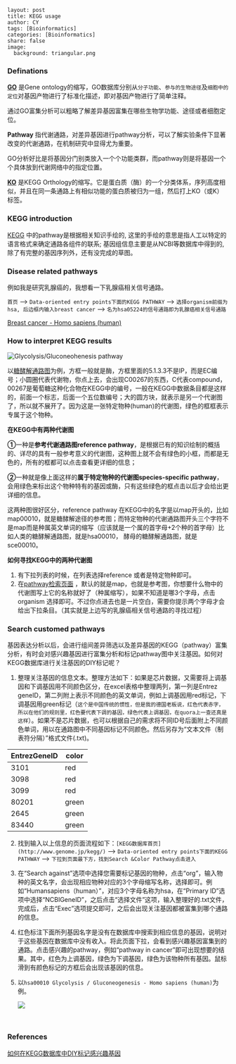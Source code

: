 ```
layout: post
title: KEGG usage
author: CY
tags: [Bioinformatics]
categories: [Bioinformatics]
share: false
image:
  background: triangular.png 
```



### Definations

[**GO**](http://www.geneontology.org/)  是Gene ontology的缩写，GO数据库分别从`分子功能`、`参与的生物途径`及`细胞中的定位`对基因产物进行了标准化描述，即对基因产物进行了简单注释。

通过GO富集分析可以粗略了解差异基因富集在哪些生物学功能、途径或者细胞定位。

**Pathway** 指代谢通路，对差异基因进行pathway分析，可以了解实验条件下显著改变的代谢通路，在机制研究中显得尤为重要。 

GO分析好比是将基因分门别类放入一个个功能类群，而pathway则是将基因一个个具体放到代谢网络中的指定位置。

[**KO**](http://www.genome.jp/kegg/ko.html) 是KEGG Orthology的缩写。它是蛋白质（酶）的一个分类体系，序列高度相似，并且在同一条通路上有相似功能的蛋白质被归为一组，然后打上KO（或K）标签。



### KEGG introduction

[KEGG](http://www.genome.jp/kegg/) 中的pathway是根据相关知识手绘的, 这里的手绘的意思是指人工以特定的语言格式来确定通路各组件的联系; 基因组信息主要是从NCBI等数据库中得到的, 除了有完整的基因序列外，还有没完成的草图。



### Disease related pathways

例如我是研究乳腺癌的，我想看一下乳腺癌相关信号通路。

`首页` --> `Data-oriented entry points下面的KEGG PATHWAY` --> `选择organism前缀为hsa, 后边框内输入breast cancer`  --> `名为hsa05224的信号通路即为乳腺癌相关信号通路`

[Breast cancer - Homo sapiens (human)](http://www.kegg.jp/kegg-bin/highlight_pathway?scale=1.0&map=hsa05224&keyword=breast%20cancer)



### How to interpret KEGG results

![Glycolysis/Gluconeohenesis pathway](http://www.kegg.jp/tmp/search_pathway_text//hsa00010_org_20171203052926137015.png?)

以[糖酵解通路图](http://www.kegg.jp/kegg-bin/highlight_pathway?scale=1.0&map=hsa00010&keyword=Glycolysis)为例，方框一般就是酶，方框里面的5.1.3.3不是IP，而是EC编号；小圆圈代表代谢物，你点上去，会出现C00267的东西，C代表compound，00267是葡萄糖这种化合物在KEGG中的编号，一般在KEGG中数据条目都是这样的，前面一个标志，后面一个五位数编号；大的圆方块，就表示是另一个代谢图了，所以就不展开了。因为这是一张特定物种(human)的代谢图，绿色的框框表示专属于这个物种。

**在KEGG中有两种代谢图**

**①**一种是**参考代谢通路图reference pathway**，是根据已有的知识绘制的概括的、详尽的具有一般参考意义的代谢图，这种图上就不会有绿色的小框，而都是无色的，所有的框都可以点击查看更详细的信息；

**②**一种就是像上面这样的**属于特定物种的代谢图species-specific pathway**，会用绿色来标出这个物种特有的基因或酶，只有这些绿色的框点击以后才会给出更详细的信息。

这两种图很好区分，reference pathway 在KEGG中的名字是以map开头的，比如map00010，就是糖酵解途径的参考图；而特定物种的代谢通路图开头三个字符不是map而是种属英文单词的缩写（应该就是一个属的首字母+2个种的首字母）比如人类的糖酵解通路图，就是hsa00010， 酵母的糖酵解通路图，就是sce00010。

**如何寻找KEGG中的两种代谢图**

1. 有下拉列表的时候，在列表选择reference 或者是特定物种即可。
2. 在[pathway检索页面](http://www.genome.jp/kegg/pathway.html) ，默认的就是map，也就是参考图，你想要什么物中的代谢图写上它的名称就好了（种属缩写），如果不知道是哪3个字母，点击organism 选择即可。不过你点进去也是一片空白，需要你提示两个字母才会给出下拉条目。（其实就是上边写的乳腺癌相关信号通路的寻找过程）



### Search customed pathways

基因表达分析以后，会进行组间差异筛选以及差异基因的KEGG（pathway）富集分析，有时会对感兴趣基因进行富集分析和标记pathway图中关注基因。如何对KEGG数据库进行关注基因的DIY标记呢？

1. 整理关注基因的信息文本。整理方法如下：如果是芯片数据，又需要将上调基因和下调基因用不同颜色区分，在excel表格中整理两列，第一列是Entrez geneID，第二列附上表示不同颜色的英文单词，例如上调基因用red标记，下调基因用green标记（`这个是中国传统的惯性，但是我的德国老板说，红色代表赤字，所以在他们的规则里，红色要代表下调的基因，绿色代表上调基因，在quora上一查还真是这样`）。如果不是芯片数据，也可以根据自己的需求将不同ID号后面附上不同颜色单词，用以在通路图中不同基因标记不同颜色。然后另存为“文本文件（制表符分隔）”格式文件(.txt)。



| EntrezGeneID | color |
| ------------ | ----- |
| 3101         | red   |
| 3098         | red   |
| 3099         | red   |
| 80201        | green |
| 2645         | green |
| 83440        | green |



2. 找到输入以上信息的页面流程如下：`[KEGG数据库首页](http://www.genome.jp/kegg/)`  --> `Data-oriented entry points下面的KEGG PATHWAY` -->  `下拉到页面最下方，找到Search &Color Pathway点击进入`  

3. 在“Search against”选项中选择您需要标记基因的物种，点击“org”，输入物种的英文名字，会出现相应物种对应的3个字母缩写名称，选择即可。例如“Humansapiens（human）”，对应3个字母名称为hsa，在“Primary ID”选项中选择“NCBIGeneID”，之后点击“选择文件”这项，输入整理好的.txt文件，完成后，点击“Exec”选项提交即可，之后会出现关注基因都被富集到哪个通路的信息。

4. 红色标注下面所列基因名字是没有在数据库中搜索到相应信息的基因，说明对于这些基因在数据库中没有收入。将此页面下拉，会看到感兴趣基因富集到的通路。点击感兴趣的pathway，例如“pathway in cancer”即可出现想要的结果。其中，红色为上调基因，绿色为下调基因，绿色为该物种所有基因。鼠标滑到有颜色标记的方框后会出现该基因的信息。

5. 以`hsa00010 Glycolysis / Gluconeogenesis - Homo sapiens (human)`为例。 

   ![](http://www.genome.jp/tmp/mark_pathway151225343114924/hsa00010.png)

   ​

### References

[如何在KEGG数据库中DIY标记感兴趣基因](http://www.oebiotech.com/Article/rhzkeggsjkz.html)